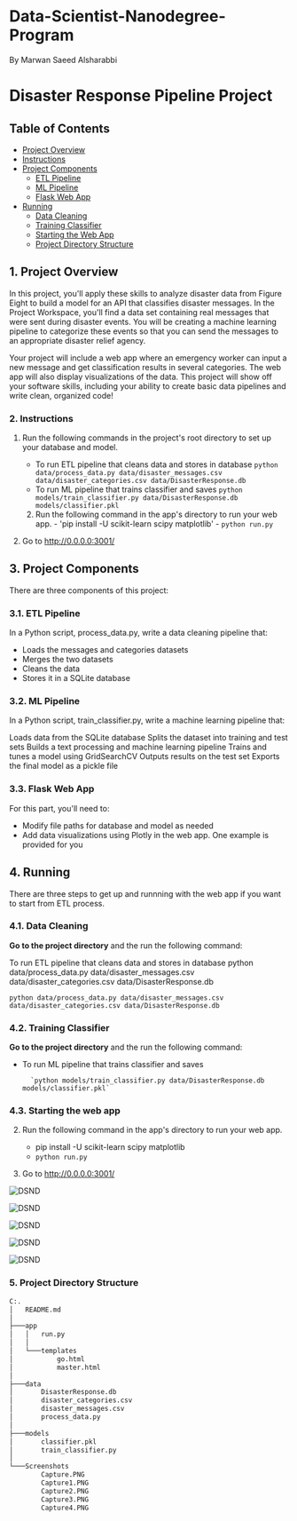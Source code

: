 # Data-Scientist-Nanodegree-Program
By Marwan Saeed Alsharabbi

# Disaster Response Pipeline Project

## Table of Contents

- [Project Overview](#overview)
- [Instructions](#inst)
- [Project Components](#components)
  - [ETL Pipeline](#etl_pipeline)
  - [ML Pipeline](#ml_pipeline)
  - [Flask Web App](#flask)
- [Running](#run)
  - [Data Cleaning](#cleaning)
  - [Training Classifier](#training)
  - [Starting the Web App](#starting)
  - [Project Directory Structure](#Directory)
  

<a id='overview'></a>

## 1. Project Overview

 In this project, you'll apply these skills to analyze disaster data from Figure Eight to build a model for an API that classifies disaster messages.
In the Project Workspace, you'll find a data set containing real messages that were sent during disaster events. You will be creating a machine learning pipeline to categorize these events so that you can send the messages to an appropriate disaster relief agency.

Your project will include a web app where an emergency worker can input a new message and get classification results in several categories. The web app will also display visualizations of the data. This project will show off your software skills, including your ability to create basic data pipelines and write clean, organized code!

<a id='inst'></a>

### 2. Instructions
1. Run the following commands in the project's root directory to set up your database and model.
    
    - To run ETL pipeline that cleans data and stores in database
        `python data/process_data.py data/disaster_messages.csv data/disaster_categories.csv data/DisasterResponse.db`
    - To run ML pipeline that trains classifier and saves
        `python models/train_classifier.py data/DisasterResponse.db models/classifier.pkl`
     2. Run the following command in the app's directory to run your web app.
       - 'pip install -U scikit-learn scipy matplotlib'
       - `python run.py`

3. Go to http://0.0.0.0:3001/   

<a id='components'></a>

## 3. Project Components

There are three components of this project:

<a id='etl_pipeline'></a>

### 3.1. ETL Pipeline
In a Python script, process_data.py, write a data cleaning pipeline that:

- Loads the messages and categories datasets
- Merges the two datasets
- Cleans the data
- Stores it in a SQLite database

<a id='ml_pipeline'></a>

### 3.2. ML Pipeline
In a Python script, train_classifier.py, write a machine learning pipeline that:

Loads data from the SQLite database
Splits the dataset into training and test sets
Builds a text processing and machine learning pipeline
Trains and tunes a model using GridSearchCV
Outputs results on the test set
Exports the final model as a pickle file

<a id='flask'></a>

### 3.3. Flask Web App
For this part, you'll need to:

- Modify file paths for database and model as needed
- Add data visualizations using Plotly in the web app. One example is provided for you

<a id='run'></a>

## 4. Running

There are three steps to get up and runnning with the web app if you want to start from ETL process.


<a id='cleaning'></a>

### 4.1. Data Cleaning

**Go to the project directory** and the run the following command:

To run ETL pipeline that cleans data and stores in database python data/process_data.py data/disaster_messages.csv data/disaster_categories.csv data/DisasterResponse.db
 
 `python data/process_data.py data/disaster_messages.csv data/disaster_categories.csv data/DisasterResponse.db`

 <a id='training'></a>

### 4.2. Training Classifier
**Go to the project directory** and the run the following command:
- To run ML pipeline that trains classifier and saves

        `python models/train_classifier.py data/DisasterResponse.db models/classifier.pkl`
       
        
<a id='starting'></a>

### 4.3. Starting the web app

2. Run the following command in the app's directory to run your web app.

    - pip install -U scikit-learn scipy matplotlib
    - `python run.py`

3. Go to http://0.0.0.0:3001/

![DSND](./Screenshots/Capture1.PNG)

![DSND](./Screenshots/Capture.PNG)

![DSND](./Screenshots/Capture2.PNG)

![DSND](./Screenshots/Capture3.PNG)

![DSND](./Screenshots/Capture4.PNG)

<a id='Directory'></a>

### 5. Project Directory Structure
```bash
C:.
│   README.md
│
├───app
│   │   run.py
│   │
│   └───templates
│           go.html
│           master.html
│
├───data
│       DisasterResponse.db
│       disaster_categories.csv
│       disaster_messages.csv
│       process_data.py
│
├───models
│       classifier.pkl
│       train_classifier.py
│
└───Screenshots
        Capture.PNG
        Capture1.PNG
        Capture2.PNG
        Capture3.PNG
        Capture4.PNG

